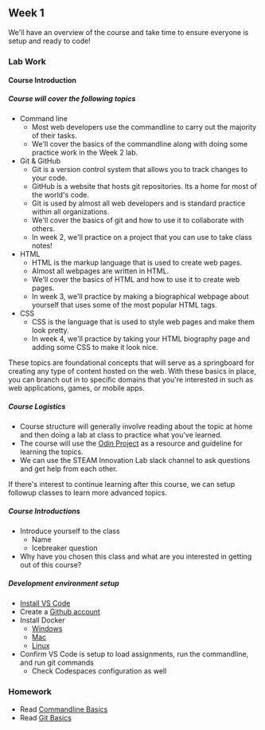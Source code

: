 ## Week 1

We'll have an overview of the course and take time to ensure everyone is setup and ready to code!

### Lab Work

#### Course Introduction

##### Course will cover the following topics

* Command line
  * Most web developers use the commandline to carry out the majority of their tasks.
  * We'll cover the basics of the commandline along with doing some practice work in the Week 2 lab.
* Git & GitHub
  * Git is a version control system that allows you to track changes to your code.
  * GitHub is a website that hosts git repositories. Its a home for most of the world's code.
  * Git is used by almost all web developers and is standard practice within all organizations.
  * We'll cover the basics of git and how to use it to collaborate with others.
  * In week 2, we'll practice on a project that you can use to take class notes!
* HTML
  * HTML is the markup language that is used to create web pages.
  * Almost all webpages are written in HTML.
  * We'll cover the basics of HTML and how to use it to create web pages.
  * In week 3, we'll practice by making a biographical webpage about yourself that uses some of the most popular HTML tags.
* CSS
  * CSS is the language that is used to style web pages and make them look pretty.
  * In week 4, we'll practice by taking your HTML biography page and adding some CSS to make it look nice.

These topics are foundational concepts that will serve as a springboard for creating any type of content hosted on the web. With these basics in place, you can branch out in to specific domains that you're interested in such as web applications, games, or mobile apps.

##### Course Logistics

* Course structure will generally involve reading about the topic at home and then doing a lab at class to practice what you've learned.
* The course will use the [Odin Project](https://www.theodinproject.com/) as a resource and guideline for learning the topics.
* We can use the STEAM Innovation Lab slack channel to ask questions and get help from each other.

If there's interest to continue learning after this course, we can setup followup classes to learn more advanced topics.

##### Course Introductions

* Introduce yourself to the class
  * Name
  * Icebreaker question
* Why have you chosen this class and what are you interested in getting out of this course?

##### Development environment setup

* [Install VS Code](https://code.visualstudio.com/download)
* Create a [Github account](https://github.com)
* Install Docker
  * [Windows](https://docs.docker.com/docker-for-windows/install/)
  * [Mac](https://docs.docker.com/docker-for-mac/install/)
  * [Linux](https://docs.docker.com/engine/install/ubuntu/)
* Confirm VS Code is setup to load assignments, run the commandline, and run git commands
  * Check Codespaces configuration as well

### Homework

* Read [Commandline Basics](https://www.theodinproject.com/lessons/foundations-command-line-basics)
* Read [Git Basics](https://www.theodinproject.com/paths/foundations/courses/foundations#git-basics)
